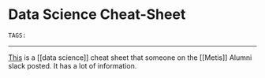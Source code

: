 # Data Science Cheat-Sheet
`TAGS:` 

---
[This](https://metis-alumni-kaplan.slack.com/files/UCKPX0EUD/FGVC2PDK5/data_science_cheat_sheet.pdf) is a [[data science]] cheat sheet that someone on the [[Metis]] Alumni slack posted. It has a lot of information.